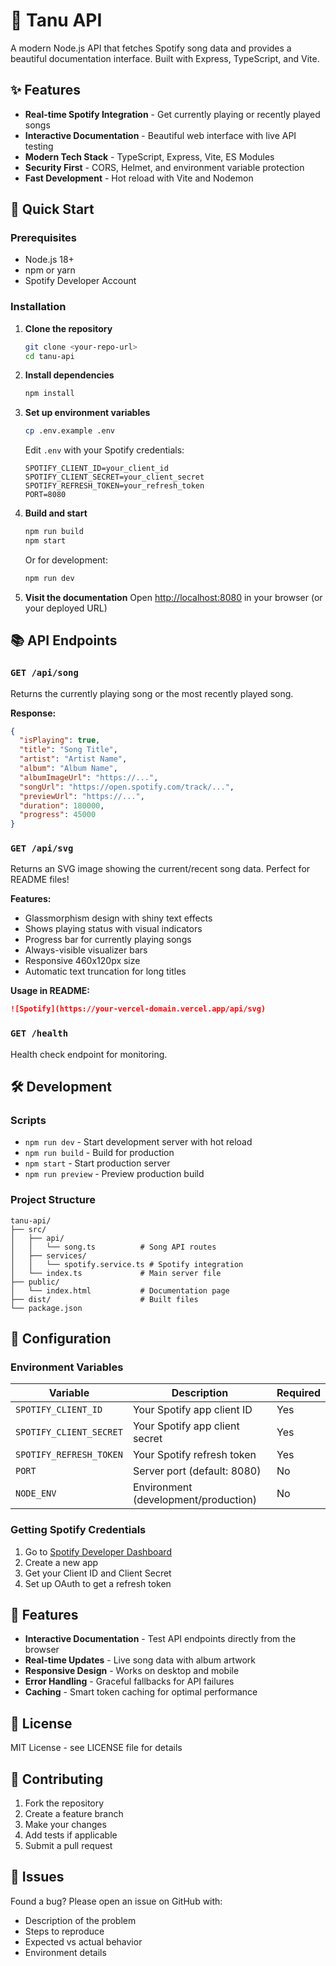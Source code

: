 # 🎵 Tanu API

A modern Node.js API that fetches Spotify song data and provides a beautiful documentation interface. Built with Express, TypeScript, and Vite.

## ✨ Features

- **Real-time Spotify Integration** - Get currently playing or recently played songs
- **Interactive Documentation** - Beautiful web interface with live API testing
- **Modern Tech Stack** - TypeScript, Express, Vite, ES Modules
- **Security First** - CORS, Helmet, and environment variable protection
- **Fast Development** - Hot reload with Vite and Nodemon

## 🚀 Quick Start

### Prerequisites

- Node.js 18+
- npm or yarn
- Spotify Developer Account

### Installation

1. **Clone the repository**

   ```bash
   git clone <your-repo-url>
   cd tanu-api
   ```

2. **Install dependencies**

   ```bash
   npm install
   ```

3. **Set up environment variables**

   ```bash
   cp .env.example .env
   ```

   Edit `.env` with your Spotify credentials:

   ```env
   SPOTIFY_CLIENT_ID=your_client_id
   SPOTIFY_CLIENT_SECRET=your_client_secret
   SPOTIFY_REFRESH_TOKEN=your_refresh_token
   PORT=8080
   ```

4. **Build and start**

   ```bash
   npm run build
   npm start
   ```

   Or for development:

   ```bash
   npm run dev
   ```

5. **Visit the documentation**
   Open <http://localhost:8080> in your browser (or your deployed URL)

## 📚 API Endpoints

### `GET /api/song`

Returns the currently playing song or the most recently played song.

**Response:**

```json
{
  "isPlaying": true,
  "title": "Song Title",
  "artist": "Artist Name",
  "album": "Album Name",
  "albumImageUrl": "https://...",
  "songUrl": "https://open.spotify.com/track/...",
  "previewUrl": "https://...",
  "duration": 180000,
  "progress": 45000
}
```

### `GET /api/svg`

Returns an SVG image showing the current/recent song data. Perfect for README files!

**Features:**

- Glassmorphism design with shiny text effects
- Shows playing status with visual indicators  
- Progress bar for currently playing songs
- Always-visible visualizer bars
- Responsive 460x120px size
- Automatic text truncation for long titles

**Usage in README:**

```markdown
![Spotify](https://your-vercel-domain.vercel.app/api/svg)
```

### `GET /health`

Health check endpoint for monitoring.

## 🛠️ Development

### Scripts

- `npm run dev` - Start development server with hot reload
- `npm run build` - Build for production
- `npm start` - Start production server
- `npm run preview` - Preview production build

### Project Structure

```
tanu-api/
├── src/
│   ├── api/
│   │   └── song.ts          # Song API routes
│   ├── services/
│   │   └── spotify.service.ts # Spotify integration
│   └── index.ts             # Main server file
├── public/
│   └── index.html           # Documentation page
├── dist/                    # Built files
└── package.json
```

## 🔧 Configuration

### Environment Variables

| Variable | Description | Required |
|----------|-------------|----------|
| `SPOTIFY_CLIENT_ID` | Your Spotify app client ID | Yes |
| `SPOTIFY_CLIENT_SECRET` | Your Spotify app client secret | Yes |
| `SPOTIFY_REFRESH_TOKEN` | Your Spotify refresh token | Yes |
| `PORT` | Server port (default: 8080) | No |
| `NODE_ENV` | Environment (development/production) | No |

### Getting Spotify Credentials

1. Go to [Spotify Developer Dashboard](https://developer.spotify.com/dashboard)
2. Create a new app
3. Get your Client ID and Client Secret
4. Set up OAuth to get a refresh token

## 🎨 Features

- **Interactive Documentation** - Test API endpoints directly from the browser
- **Real-time Updates** - Live song data with album artwork
- **Responsive Design** - Works on desktop and mobile
- **Error Handling** - Graceful fallbacks for API failures
- **Caching** - Smart token caching for optimal performance

## 📄 License

MIT License - see LICENSE file for details

## 🤝 Contributing

1. Fork the repository
2. Create a feature branch
3. Make your changes
4. Add tests if applicable
5. Submit a pull request

## 🐛 Issues

Found a bug? Please open an issue on GitHub with:

- Description of the problem
- Steps to reproduce
- Expected vs actual behavior
- Environment details
